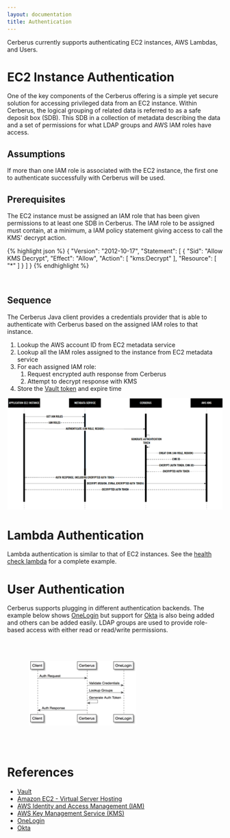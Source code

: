 ```yaml
---
layout: documentation
title: Authentication
---
```


Cerberus currently supports authenticating EC2 instances, AWS Lambdas, and Users.

# EC2 Instance Authentication

One of the key components of the Cerberus offering is a simple yet secure solution for accessing privileged data from 
an EC2 instance.  Within Cerberus, the logical grouping of related data is referred to as a safe deposit box (SDB). This
SDB in a collection of metadata describing the data and a set of permissions for what LDAP groups and AWS IAM roles 
have access.

## Assumptions

If more than one IAM role is associated with the EC2 instance, the first one to authenticate successfully with Cerberus will be used.

## Prerequisites

The EC2 instance must be assigned an IAM role that has been given permissions to at least one SDB in Cerberus.
The IAM role to be assigned must contain, at a minimum, a IAM policy statement giving access to call the KMS' decrypt action.

{% highlight json %}
{
    "Version": "2012-10-17",
    "Statement": [
        {
            "Sid": "Allow KMS Decrypt",
            "Effect": "Allow",
            "Action": [
                "kms:Decrypt"
            ],
            "Resource": [
                "*"
            ]
        }
    ]
}
{% endhighlight %}

<br />

## Sequence

The Cerberus Java client provides a credentials provider that is able to authenticate with Cerberus based on the 
assigned IAM roles to that instance.

1. Lookup the AWS account ID from EC2 metadata service
1. Lookup all the IAM roles assigned to the instance from EC2 metadata service
1. For each assigned IAM role:
   1. Request encrypted auth response from Cerberus
   1. Attempt to decrypt response with KMS
1. Store the [Vault token](vault) and expire time

<img src="../../images/arch-diagrams/cms-iam-auth-sequence-diagram.png" />

# Lambda Authentication

Lambda authentication is similar to that of EC2 instances.  See the 
[health check lambda](https://github.com/Nike-Inc/cerberus-healthcheck-lambda) for a complete example.

# User Authentication

Cerberus supports plugging in different authentication backends.  The example below shows 
[OneLogin](https://www.onelogin.com/) but support for [Okta](https://www.okta.com/) is also being added and
others can be added easily.  LDAP groups are used to provide role-based access with either read or read/write
permissions.

<img src="../../images/arch-diagrams/user-authentication.png" style="width: 50%; height: 50%; margin: 50px;" />


# References

*  [Vault](vault)
*  [Amazon EC2 - Virtual Server Hosting](https://aws.amazon.com/ec2/)
*  [AWS Identity and Access Management (IAM)](https://aws.amazon.com/iam/)
*  [AWS Key Management Service (KMS)](https://aws.amazon.com/kms/)
*  [OneLogin](https://www.onelogin.com/)
*  [Okta](https://www.okta.com/)

